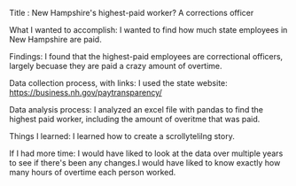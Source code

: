 Title : New Hampshire's highest-paid worker? A corrections officer

What I wanted to accomplish: I wanted to find how much state employees in New Hampshire are paid. 

Findings: I found that the highest-paid employees are correctional officers, largely becuase they are paid a crazy amount of overtime.  

Data collection process, with links: I used the state website: https://business.nh.gov/paytransparency/

Data analysis process: I analyzed an excel file with pandas to find the highest paid worker, including the amount of overitme that was paid.

Things I learned: I learned how to create a scrollytelilng story. 

If I had more time: I would have liked to look at the data over multiple years to see if there's been any changes.I would have liked to know exactly how many hours of overtime each person worked. 